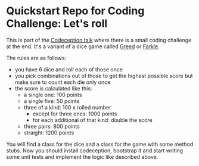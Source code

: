 Quickstart Repo for Coding Challenge: Let's roll
================================================

This is part of the [Codeception talk][1] where there is a small coding
challenge at the end. It's a variant of a dice game called [Greed][2]
or [Farkle][3].

The rules are as follows:
  - you have 6 dice and roll each of those once
  - you pick combinations out of those to get the highest possible
    score but make sure to count each die only once
  - the score is calculated like this:
    - a single one: 100 points
    - a single five: 50 points
    - three of a kind: 100 x rolled number
      - except for three ones: 1000 points
      - for each additional of that kind: double the score
    - three pairs: 800 points
    - straight: 1200 points

You will find a class for the dice and a class for the game with some
method stubs. Now you should install codeception, bootstrap it and
start writing some unit tests and implement the logic like described
above.

[1]: https://github.com/burned42/codeception-talk
[2]: http://codingdojo.org/kata/Greed/
[3]: https://en.wikipedia.org/wiki/Farkle
